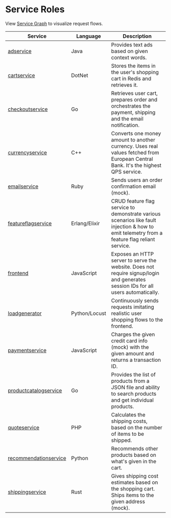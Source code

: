 # Service Roles

View [Service Graph](../README.md#architecture) to visualize request flows.

| Service                                                       | Language      | Description                                                                                                                                  |
|---------------------------------------------------------------|---------------|----------------------------------------------------------------------------------------------------------------------------------------------|
| [adservice](../src/adservice/README.md)                       | Java          | Provides text ads based on given context words.                                                                                              |
| [cartservice](../src/cartservice/README.md)                   | DotNet        | Stores the items in the user's shopping cart in Redis and retrieves it.                                                                      |
| [checkoutservice](services/go-checkoutservice.md)             | Go            | Retrieves user cart, prepares order and orchestrates the payment, shipping and the email notification.                                       |
| [currencyservice](../src/currencyservice/README.md)           | C++           | Converts one money amount to another currency. Uses real values fetched from European Central Bank. It's the highest QPS service.            |
| [emailservice](services/ruby-emailservice.md)                 | Ruby          | Sends users an order confirmation email (mock).                                                                                              |
| [featureflagservice](../src/featureflagservice/README.md)     | Erlang/Elixir | CRUD feature flag service to demonstrate various scenarios like fault injection & how to emit telemetry from a feature flag reliant service. |
| [frontend](../src/frontend/README.md)                         | JavaScript    | Exposes an HTTP server to serve the website. Does not require signup/login and generates session IDs for all users automatically.            |
| [loadgenerator](../src/loadgenerator/README.md)               | Python/Locust | Continuously sends requests imitating realistic user shopping flows to the frontend.                                                         |
| [paymentservice](services/javascript-paymentservice.md)       | JavaScript    | Charges the given credit card info (mock) with the given amount and returns a transaction ID.                                                |
| [productcatalogservice](services/go-productcatalogservice.md) | Go            | Provides the list of products from a JSON file and ability to search products and get individual products.                                   |
| [quoteservice](services/php-quoteservice.md)                  | PHP           | Calculates the shipping costs, based on the number of items to be shipped.                                                                   |
| [recommendationservice](services/python-recommendation.md)    | Python        | Recommends other products based on what's given in the cart.                                                                                 |
| [shippingservice](services/rust-shippingservice.md)             | Rust            | Gives shipping cost estimates based on the shopping cart. Ships items to the given address (mock).                                           |
